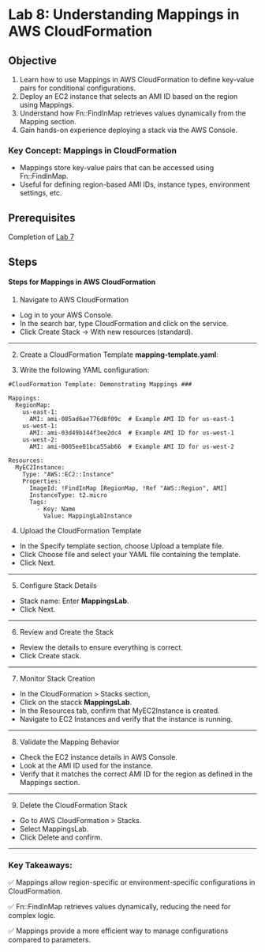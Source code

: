 # Lab 8: Understanding Mappings in AWS CloudFormation

## Objective

1. Learn how to use Mappings in AWS CloudFormation to define key-value pairs for conditional configurations.
2. Deploy an EC2 instance that selects an AMI ID based on the region using Mappings.
3. Understand how Fn::FindInMap retrieves values dynamically from the Mapping section.
4. Gain hands-on experience deploying a stack via the AWS Console.

### Key Concept: Mappings in CloudFormation
- Mappings store key-value pairs that can be accessed using Fn::FindInMap.
- Useful for defining region-based AMI IDs, instance types, environment settings, etc.


## Prerequisites

Completion of [Lab 7](../Lab%207/README.md)

## Steps

#### Steps for Mappings in AWS CloudFormation
1. Navigate to AWS CloudFormation

- Log in to your AWS Console.
- In the search bar, type CloudFormation and click on the service.
- Click Create Stack → With new resources (standard).
---
2. Create a CloudFormation Template **mapping-template.yaml**:

3. Write the following YAML configuration:
```
#CloudFormation Template: Demonstrating Mappings ###

Mappings:
  RegionMap:
    us-east-1:
      AMI: ami-085ad6ae776d8f09c  # Example AMI ID for us-east-1
    us-west-1:
      AMI: ami-03d49b144f3ee2dc4  # Example AMI ID for us-west-1
    us-west-2:
      AMI: ami-0005ee01bca55ab66  # Example AMI ID for us-west-2

Resources:
  MyEC2Instance:
    Type: "AWS::EC2::Instance"
    Properties:
      ImageId: !FindInMap [RegionMap, !Ref "AWS::Region", AMI]
      InstanceType: t2.micro
      Tags:
        - Key: Name
          Value: MappingLabInstance   
```  
4. Upload the CloudFormation Template

- In the Specify template section, choose Upload a template file.
- Click Choose file and select your YAML file containing the template.
- Click Next.
---
5. Configure Stack Details

- Stack name: Enter **MappingsLab**.
- Click Next.
---
6.  Review and Create the Stack
- Review the details to ensure everything is correct.
- Click Create stack.
---
7. Monitor Stack Creation

- In the CloudFormation > Stacks section,
- Click on the stacck **MappingsLab**.
- In the Resources tab, confirm that MyEC2Instance is created.
- Navigate to EC2 Instances and verify that the instance is running.
---
8. Validate the Mapping Behavior

- Check the EC2 instance details in AWS Console.
- Look at the AMI ID used for the instance.
- Verify that it matches the correct AMI ID for the region as defined in the Mappings section.
---
9. Delete the CloudFormation Stack

- Go to AWS CloudFormation > Stacks.
- Select MappingsLab.
- Click Delete and confirm.
---
### Key Takeaways:

✅ Mappings allow region-specific or environment-specific configurations in CloudFormation.

✅ Fn::FindInMap retrieves values dynamically, reducing the need for complex logic.

✅ Mappings provide a more efficient way to manage configurations compared to parameters.

